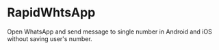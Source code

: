 # RapidWhtsApp

Open WhatsApp and send message to single number in Android and iOS without saving user's number.
